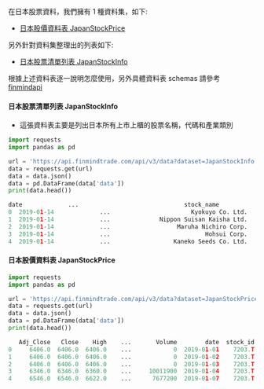 在日本股票資料，我們擁有 1 種資料集，如下:

- [日本股價資料表 JapanStockPrice](https://finmind.github.io/tutor/JapanMarket/Technical/#japanstockprice)

另外針對資料集整理出的列表如下:

- [日本股票清單列表 JapanStockInfo](https://finmind.github.io/tutor/JapanMarket/Technical/#japanstockinfo)

根據上述資料表逐一說明怎麼使用，另外具體資料表 schemas 請參考 [finmindapi](http://api.finmindtrade.com/docs#/default/method_api_v2_data_get)

#### 日本股票清單列表 JapanStockInfo

- 這張資料表主要是列出日本所有上市上櫃的股票名稱，代碼和產業類別

```python
import requests
import pandas as pd

url = 'https://api.finmindtrade.com/api/v3/data?dataset=JapanStockInfo'
data = requests.get(url)
data = data.json()
data = pd.DataFrame(data['data'])
print(data.head())

date             ...                              stock_name
0  2019-01-14             ...                       Kyokuyo Co. Ltd. 
1  2019-01-14             ...              Nippon Suisan Kaisha Ltd. 
2  2019-01-14             ...                   Maruha Nichiro Corp. 
3  2019-01-14             ...                           Hohsui Corp. 
4  2019-01-14             ...                  Kaneko Seeds Co. Ltd.
```

#### 日本股價資料表 JapanStockPrice

```python
import requests
import pandas as pd

url = 'https://api.finmindtrade.com/api/v3/data?dataset=JapanStockPrice&stock_id=7203.T&date=2019-01-01'
data = requests.get(url)
data = data.json()
data = pd.DataFrame(data['data'])
print(data.head())

   Adj_Close   Close    High    ...       Volume        date  stock_id
0     6406.0  6406.0  6406.0    ...            0  2019-01-01    7203.T
1     6406.0  6406.0  6406.0    ...            0  2019-01-02    7203.T
2     6406.0  6406.0  6406.0    ...            0  2019-01-03    7203.T
3     6346.0  6346.0  6360.0    ...     10011900  2019-01-04    7203.T
4     6546.0  6546.0  6622.0    ...      7677200  2019-01-07    7203.T
```